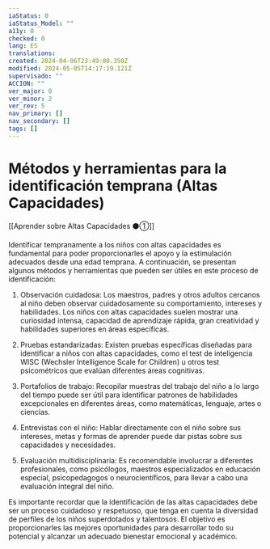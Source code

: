 ```yaml
---
iaStatus: 0
iaStatus_Model: ""
a11y: 0
checked: 0
lang: ES
translations: 
created: 2024-04-06T23:49:00.350Z
modified: 2024-05-05T14:17:19.121Z
supervisado: ""
ACCION: ""
ver_major: 0
ver_minor: 2
ver_rev: 5
nav_primary: []
nav_secondary: []
tags: []
---
```

# Métodos y herramientas para la identificación temprana (Altas Capacidades)

[[Aprender sobre Altas Capacidades ⚫①]]

Identificar tempranamente a los niños con altas capacidades es fundamental para poder proporcionarles el apoyo y la estimulación adecuados desde una edad temprana. A continuación, se presentan algunos métodos y herramientas que pueden ser útiles en este proceso de identificación:

1. Observación cuidadosa: Los maestros, padres y otros adultos cercanos al niño deben observar cuidadosamente su comportamiento, intereses y habilidades. Los niños con altas capacidades suelen mostrar una curiosidad intensa, capacidad de aprendizaje rápida, gran creatividad y habilidades superiores en áreas específicas.

2. Pruebas estandarizadas: Existen pruebas específicas diseñadas para identificar a niños con altas capacidades, como el test de inteligencia WISC (Wechsler Intelligence Scale for Children) u otros test psicométricos que evalúan diferentes áreas cognitivas.

3. Portafolios de trabajo: Recopilar muestras del trabajo del niño a lo largo del tiempo puede ser útil para identificar patrones de habilidades excepcionales en diferentes áreas, como matemáticas, lenguaje, artes o ciencias.

4. Entrevistas con el niño: Hablar directamente con el niño sobre sus intereses, metas y formas de aprender puede dar pistas sobre sus capacidades y necesidades.

5. Evaluación multidisciplinaria: Es recomendable involucrar a diferentes profesionales, como psicólogos, maestros especializados en educación especial, psicopedagogos o neurocientíficos, para llevar a cabo una evaluación integral del niño.

Es importante recordar que la identificación de las altas capacidades debe ser un proceso cuidadoso y respetuoso, que tenga en cuenta la diversidad de perfiles de los niños superdotados y talentosos. El objetivo es proporcionarles las mejores oportunidades para desarrollar todo su potencial y alcanzar un adecuado bienestar emocional y académico.
